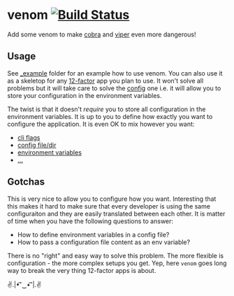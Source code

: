 # venom [![Build Status](https://travis-ci.org/themalkolm/venom.svg?branch=master)](https://travis-ci.org/themalkolm/venom)

Add some venom to make [cobra](https://github.com/spf13/cobra) and [viper](https://github.com/spf13/viper)
even more dangerous!

## Usage

See [_example](https://github.com/themalkolm/venom/tree/master/_example) folder for an example how to use venom. You can also use it as a skeletop for
any [12-factor](https://12factor.net) app you plan to use. It won't solve all problems but it will take care to solve
the [config](https://12factor.net/config) one i.e. it will allow you to store your configuration in the environment variables.

The twist is that it doesn't *require* you to store all configuration in the environment variables. It is up to you to define how exactly you want to configure the application. It is even OK to mix however you want:

* [cli flags](https://github.com/spf13/cobra#working-with-flags)
* [config file/dir](https://github.com/spf13/viper#reading-config-files)
* [environment variables](https://github.com/spf13/viper#working-with-flags)
* [...](https://github.com/spf13/viper#what-is-viper)

## Gotchas

This is very nice to allow you to configure how you want. Interesting that this makes it hard to make sure that every developer is
using the same configuraiton and they are easily translated between each other. It is matter of time when you have the following questions to answer:

* How to define environment variables in a config file?
* How to pass a configuration file content as an env variable?

There is no "right" and easy way to solve this problem. The more flexible is configuration - the more complex setups you get. Yep, here `venom` goes long way to break the very thing 12-factor apps is about.

✌.|•͡˘‿•͡˘|.✌
